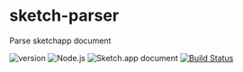 # sketch-parser
Parse sketchapp document

![version](https://img.shields.io/npm/v/sketch-parser.svg)
![Node.js](https://img.shields.io/badge/node.js-%3E=_6.0-green.svg)
![Sketch.app document](https://img.shields.io/badge/sketchapp--document-43+-brightgreen.svg)
[![Build Status](https://api.travis-ci.org/MrPeak/sketch-parser.svg?branch=master)](https://travis-ci.org/travis-ci/travis-web)

